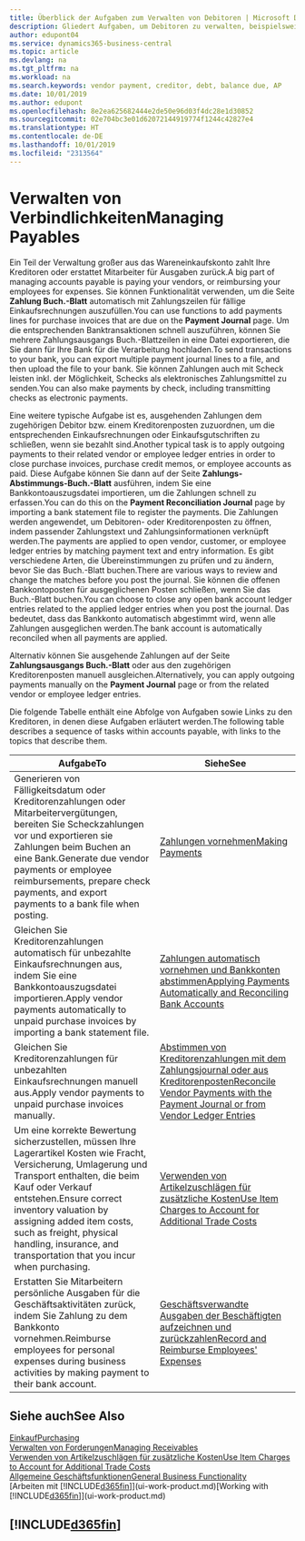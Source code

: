 ```yaml
---
title: Überblick der Aufgaben zum Verwalten von Debitoren | Microsoft Docs
description: Gliedert Aufgaben, um Debitoren zu verwalten, beispielsweise zahlende Gläubiger oder ausgehende Zahlungen an Buch-Posten, um Rechnungen oder Gutschriften zu schließen.
author: edupont04
ms.service: dynamics365-business-central
ms.topic: article
ms.devlang: na
ms.tgt_pltfrm: na
ms.workload: na
ms.search.keywords: vendor payment, creditor, debt, balance due, AP
ms.date: 10/01/2019
ms.author: edupont
ms.openlocfilehash: 8e2ea625682444e2de50e96d03f4dc28e1d30852
ms.sourcegitcommit: 02e704bc3e01d62072144919774f1244c42827e4
ms.translationtype: HT
ms.contentlocale: de-DE
ms.lasthandoff: 10/01/2019
ms.locfileid: "2313564"
---
```

# <a name="managing-payables"></a><span data-ttu-id="02aff-103">Verwalten von Verbindlichkeiten</span><span class="sxs-lookup"><span data-stu-id="02aff-103">Managing Payables</span></span>

<span data-ttu-id="02aff-104">Ein Teil der Verwaltung großer aus das Wareneinkaufskonto zahlt Ihre Kreditoren oder erstattet Mitarbeiter für Ausgaben zurück.</span><span class="sxs-lookup"><span data-stu-id="02aff-104">A big part of managing accounts payable is paying your vendors, or reimbursing your employees for expenses.</span></span> <span data-ttu-id="02aff-105">Sie können Funktionalität verwenden, um die Seite **Zahlung Buch.-Blatt** automatisch mit Zahlungszeilen für fällige Einkaufsrechnungen auszufüllen.</span><span class="sxs-lookup"><span data-stu-id="02aff-105">You can use functions to add payments lines for purchase invoices that are due on the **Payment Journal** page.</span></span> <span data-ttu-id="02aff-106">Um die entsprechenden Banktransaktionen schnell auszuführen, können Sie mehrere Zahlungsausgangs Buch.-Blattzeilen in eine Datei exportieren, die Sie dann für Ihre Bank für die Verarbeitung hochladen.</span><span class="sxs-lookup"><span data-stu-id="02aff-106">To send transactions to your bank, you can export multiple payment journal lines to a file, and then upload the file to your bank.</span></span> <span data-ttu-id="02aff-107">Sie können Zahlungen auch mit Scheck leisten inkl. der Möglichkeit, Schecks als elektronisches Zahlungsmittel zu senden.</span><span class="sxs-lookup"><span data-stu-id="02aff-107">You can also make payments by check, including transmitting checks as electronic payments.</span></span>

<span data-ttu-id="02aff-108">Eine weitere typische Aufgabe ist es, ausgehenden Zahlungen dem zugehörigen Debitor bzw. einem Kreditorenposten zuzuordnen, um die entsprechenden Einkaufsrechnungen oder Einkaufsgutschriften zu schließen, wenn sie bezahlt sind.</span><span class="sxs-lookup"><span data-stu-id="02aff-108">Another typical task is to apply outgoing payments to their related vendor or employee ledger entries in order to close purchase invoices, purchase credit memos, or employee accounts as paid.</span></span> <span data-ttu-id="02aff-109">Diese Aufgabe können Sie dann auf der Seite **Zahlungs-Abstimmungs-Buch.-Blatt** ausführen, indem Sie eine Bankkontoauszugsdatei importieren, um die Zahlungen schnell zu erfassen.</span><span class="sxs-lookup"><span data-stu-id="02aff-109">You can do this on the **Payment Reconciliation Journal** page by importing a bank statement file to register the payments.</span></span> <span data-ttu-id="02aff-110">Die Zahlungen werden angewendet, um Debitoren- oder Kreditorenposten zu öffnen, indem passender Zahlungstext und Zahlungsinformationen verknüpft werden.</span><span class="sxs-lookup"><span data-stu-id="02aff-110">The payments are applied to open vendor, customer, or employee ledger entries by matching payment text and entry information.</span></span> <span data-ttu-id="02aff-111">Es gibt verschiedene Arten, die Übereinstimmungen zu prüfen und zu ändern, bevor Sie das Buch.-Blatt buchen.</span><span class="sxs-lookup"><span data-stu-id="02aff-111">There are various ways to review and change the matches before you post the journal.</span></span> <span data-ttu-id="02aff-112">Sie können die offenen Bankkontoposten für ausgeglichenen Posten schließen, wenn Sie das Buch.-Blatt buchen.</span><span class="sxs-lookup"><span data-stu-id="02aff-112">You can choose to close any open bank account ledger entries related to the applied ledger entries when you post the journal.</span></span> <span data-ttu-id="02aff-113">Das bedeutet, dass das Bankkonto automatisch abgestimmt wird, wenn alle Zahlungen ausgeglichen werden.</span><span class="sxs-lookup"><span data-stu-id="02aff-113">The bank account is automatically reconciled when all payments are applied.</span></span>

<span data-ttu-id="02aff-114">Alternativ können Sie ausgehende Zahlungen auf der Seite **Zahlungsausgangs Buch.-Blatt** oder aus den zugehörigen Kreditorenposten manuell ausgleichen.</span><span class="sxs-lookup"><span data-stu-id="02aff-114">Alternatively, you can apply outgoing payments manually on the **Payment Journal** page or from the related vendor or employee ledger entries.</span></span>

<span data-ttu-id="02aff-115">Die folgende Tabelle enthält eine Abfolge von Aufgaben sowie Links zu den Kreditoren, in denen diese Aufgaben erläutert werden.</span><span class="sxs-lookup"><span data-stu-id="02aff-115">The following table describes a sequence of tasks within accounts payable, with links to the topics that describe them.</span></span>

| <span data-ttu-id="02aff-116">Aufgabe</span><span class="sxs-lookup"><span data-stu-id="02aff-116">To</span></span> | <span data-ttu-id="02aff-117">Siehe</span><span class="sxs-lookup"><span data-stu-id="02aff-117">See</span></span> |
| --- | --- |
| <span data-ttu-id="02aff-118">Generieren von Fälligkeitsdatum oder Kreditorenzahlungen oder Mitarbeitervergütungen, bereiten Sie Scheckzahlungen vor und exportieren sie Zahlungen beim Buchen an eine Bank.</span><span class="sxs-lookup"><span data-stu-id="02aff-118">Generate due vendor payments or employee reimbursements, prepare check payments, and export payments to a bank file when posting.</span></span> |[<span data-ttu-id="02aff-119">Zahlungen vornehmen</span><span class="sxs-lookup"><span data-stu-id="02aff-119">Making Payments</span></span>](payables-make-payments.md) |
| <span data-ttu-id="02aff-120">Gleichen Sie Kreditorenzahlungen automatisch für unbezahlte Einkaufsrechnungen aus, indem Sie eine Bankkontoauszugsdatei importieren.</span><span class="sxs-lookup"><span data-stu-id="02aff-120">Apply vendor payments automatically to unpaid purchase invoices by importing a bank statement file.</span></span> |[<span data-ttu-id="02aff-121">Zahlungen automatisch vornehmen und Bankkonten abstimmen</span><span class="sxs-lookup"><span data-stu-id="02aff-121">Applying Payments Automatically and Reconciling Bank Accounts</span></span>](receivables-apply-payments-auto-reconcile-bank-accounts.md) |
| <span data-ttu-id="02aff-122">Gleichen Sie Kreditorenzahlungen für unbezahlten Einkaufsrechnungen manuell aus.</span><span class="sxs-lookup"><span data-stu-id="02aff-122">Apply vendor payments to unpaid purchase invoices manually.</span></span> |[<span data-ttu-id="02aff-123">Abstimmen von Kreditorenzahlungen mit dem Zahlungsjournal oder aus Kreditorenposten</span><span class="sxs-lookup"><span data-stu-id="02aff-123">Reconcile Vendor Payments with the Payment Journal or from Vendor Ledger Entries</span></span>](payables-how-apply-purchase-transactions-manually.md) |
|<span data-ttu-id="02aff-124">Um eine korrekte Bewertung sicherzustellen, müssen Ihre Lagerartikel Kosten wie Fracht, Versicherung, Umlagerung und Transport enthalten, die beim Kauf oder Verkauf entstehen.</span><span class="sxs-lookup"><span data-stu-id="02aff-124">Ensure correct inventory valuation by assigning added item costs, such as freight, physical handling, insurance, and transportation that you incur when purchasing.</span></span>|[<span data-ttu-id="02aff-125">Verwenden von Artikelzuschlägen für zusätzliche Kosten</span><span class="sxs-lookup"><span data-stu-id="02aff-125">Use Item Charges to Account for Additional Trade Costs</span></span>](payables-how-assign-item-charges.md)|
|<span data-ttu-id="02aff-126">Erstatten Sie Mitarbeitern persönliche Ausgaben für die Geschäftsaktivitäten zurück, indem Sie Zahlung zu dem Bankkonto vornehmen.</span><span class="sxs-lookup"><span data-stu-id="02aff-126">Reimburse employees for personal expenses during business activities by making payment to their bank account.</span></span>|[<span data-ttu-id="02aff-127">Geschäftsverwandte Ausgaben der Beschäftigten aufzeichnen und zurückzahlen</span><span class="sxs-lookup"><span data-stu-id="02aff-127">Record and Reimburse Employees' Expenses</span></span>](finance-how-record-reimburse-employee-expenses.md)|

## <a name="see-also"></a><span data-ttu-id="02aff-128">Siehe auch</span><span class="sxs-lookup"><span data-stu-id="02aff-128">See Also</span></span>
[<span data-ttu-id="02aff-129">Einkauf</span><span class="sxs-lookup"><span data-stu-id="02aff-129">Purchasing</span></span>](purchasing-manage-purchasing.md)  
[<span data-ttu-id="02aff-130">Verwalten von Forderungen</span><span class="sxs-lookup"><span data-stu-id="02aff-130">Managing Receivables</span></span>](receivables-manage-receivables.md)  
[<span data-ttu-id="02aff-131">Verwenden von Artikelzuschlägen für zusätzliche Kosten</span><span class="sxs-lookup"><span data-stu-id="02aff-131">Use Item Charges to Account for Additional Trade Costs</span></span>](payables-how-assign-item-charges.md)  
[<span data-ttu-id="02aff-132">Allgemeine Geschäftsfunktionen</span><span class="sxs-lookup"><span data-stu-id="02aff-132">General Business Functionality</span></span>](ui-across-business-areas.md)  
<span data-ttu-id="02aff-133">[Arbeiten mit [!INCLUDE[d365fin](includes/d365fin_md.md)]](ui-work-product.md)</span><span class="sxs-lookup"><span data-stu-id="02aff-133">[Working with [!INCLUDE[d365fin](includes/d365fin_md.md)]](ui-work-product.md)</span></span>

## [!INCLUDE[d365fin](includes/free_trial_md.md)]  
